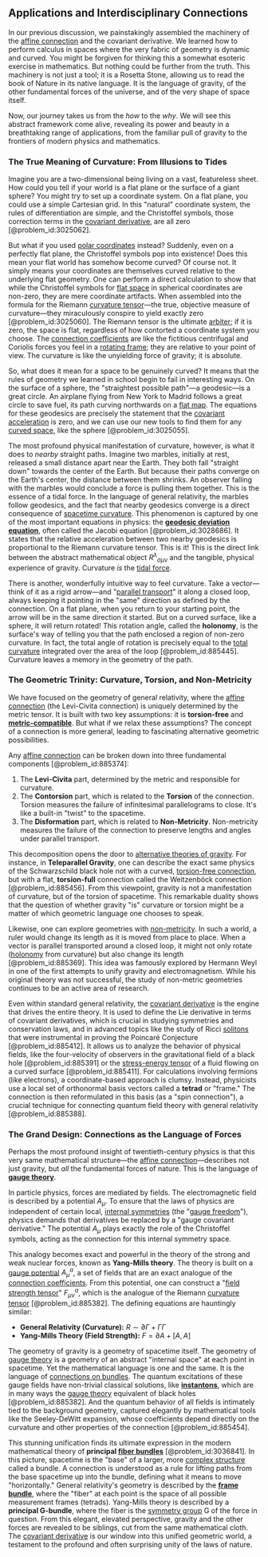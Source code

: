 ## Applications and Interdisciplinary Connections

In our previous discussion, we painstakingly assembled the machinery of the [affine connection](@article_id:159658) and the covariant derivative. We learned how to perform calculus in spaces where the very fabric of geometry is dynamic and curved. You might be forgiven for thinking this a somewhat esoteric exercise in mathematics. But nothing could be further from the truth. This machinery is not just a tool; it is a Rosetta Stone, allowing us to read the book of Nature in its native language. It is the language of gravity, of the other fundamental forces of the universe, and of the very shape of space itself.

Now, our journey takes us from the *how* to the *why*. We will see this abstract framework come alive, revealing its power and beauty in a breathtaking range of applications, from the familiar pull of gravity to the frontiers of modern physics and mathematics.

### The True Meaning of Curvature: From Illusions to Tides

Imagine you are a two-dimensional being living on a vast, featureless sheet. How could you tell if your world is a flat plane or the surface of a giant sphere? You might try to set up a coordinate system. On a flat plane, you could use a simple Cartesian grid. In this "natural" coordinate system, the rules of differentiation are simple, and the Christoffel symbols, those correction terms in the [covariant derivative](@article_id:151982), are all zero [@problem_id:3025062].

But what if you used [polar coordinates](@article_id:158931) instead? Suddenly, even on a perfectly flat plane, the Christoffel symbols pop into existence! Does this mean your flat world has somehow become curved? Of course not. It simply means your coordinates are themselves curved relative to the underlying flat geometry. One can perform a direct calculation to show that while the Christoffel symbols for [flat space](@article_id:204124) in spherical coordinates are non-zero, they are mere coordinate artifacts. When assembled into the formula for the Riemann [curvature tensor](@article_id:180889)—the true, objective measure of curvature—they miraculously conspire to yield exactly zero [@problem_id:3025060]. The Riemann tensor is the ultimate [arbiter](@article_id:172555); if it is zero, the space is flat, regardless of how contorted a coordinate system you choose. The [connection coefficients](@article_id:157124) are like the fictitious centrifugal and Coriolis forces you feel in a [rotating frame](@article_id:155143); they are relative to your point of view. The curvature is like the unyielding force of gravity; it is absolute.

So, what does it mean for a space to be genuinely curved? It means that the rules of geometry we learned in school begin to fail in interesting ways. On the surface of a sphere, the "straightest possible path"—a geodesic—is a great circle. An airplane flying from New York to Madrid follows a great circle to save fuel, its path curving northwards on a [flat map](@article_id:185690). The equations for these geodesics are precisely the statement that the [covariant acceleration](@article_id:173730) is zero, and we can use our new tools to find them for any [curved space](@article_id:157539), like the sphere [@problem_id:3025055].

The most profound physical manifestation of curvature, however, is what it does to *nearby* straight paths. Imagine two marbles, initially at rest, released a small distance apart near the Earth. They both fall "straight down" towards the center of the Earth. But because their paths converge on the Earth's center, the distance between them shrinks. An observer falling with the marbles would conclude a force is pulling them together. This is the essence of a tidal force. In the language of general relativity, the marbles follow geodesics, and the fact that nearby geodesics converge is a direct consequence of [spacetime curvature](@article_id:160597). This phenomenon is captured by one of the most important equations in physics: the **[geodesic deviation equation](@article_id:159552)**, often called the Jacobi equation [@problem_id:3028686]. It states that the relative acceleration between two nearby geodesics is proportional to the Riemann curvature tensor. This is it! This is the direct link between the abstract mathematical object $R^\lambda{}_{\sigma\mu\nu}$ and the tangible, physical experience of gravity. Curvature *is* the [tidal force](@article_id:195896).

There is another, wonderfully intuitive way to feel curvature. Take a vector—think of it as a rigid arrow—and "[parallel transport](@article_id:160177)" it along a closed loop, always keeping it pointing in the "same" direction as defined by the connection. On a flat plane, when you return to your starting point, the arrow will be in the same direction it started. But on a curved surface, like a sphere, it will return rotated! This rotation angle, called the **holonomy**, is the surface's way of telling you that the path enclosed a region of non-zero curvature. In fact, the total angle of rotation is precisely equal to the [total curvature](@article_id:157111) integrated over the area of the loop [@problem_id:885445]. Curvature leaves a memory in the geometry of the path.

### The Geometric Trinity: Curvature, Torsion, and Non-Metricity

We have focused on the geometry of general relativity, where the [affine connection](@article_id:159658) (the Levi-Civita connection) is uniquely determined by the metric tensor. It is built with two key assumptions: it is **torsion-free** and **[metric-compatible](@article_id:159761)**. But what if we relax these assumptions? The concept of a connection is more general, leading to fascinating alternative geometric possibilities.

Any [affine connection](@article_id:159658) can be broken down into three fundamental components [@problem_id:885374]:
1.  The **Levi-Civita** part, determined by the metric and responsible for curvature.
2.  The **Contorsion** part, which is related to the **Torsion** of the connection. Torsion measures the failure of infinitesimal parallelograms to close. It's like a built-in "twist" to the spacetime.
3.  The **Disformation** part, which is related to **Non-Metricity**. Non-metricity measures the failure of the connection to preserve lengths and angles under parallel transport.

This decomposition opens the door to [alternative theories of gravity](@article_id:158174). For instance, in **Teleparallel Gravity**, one can describe the exact same physics of the Schwarzschild black hole not with a curved, [torsion-free connection](@article_id:180843), but with a flat, **torsion-full** connection called the Weitzenböck connection [@problem_id:885456]. From this viewpoint, gravity is not a manifestation of curvature, but of the torsion of spacetime. This remarkable duality shows that the question of whether gravity "is" curvature or torsion might be a matter of which geometric language one chooses to speak.

Likewise, one can explore geometries with [non-metricity](@article_id:179828). In such a world, a ruler would change its length as it is moved from place to place. When a vector is parallel transported around a closed loop, it might not only rotate ([holonomy](@article_id:136557) from curvature) but also change its length [@problem_id:885369]. This idea was famously explored by Hermann Weyl in one of the first attempts to unify gravity and electromagnetism. While his original theory was not successful, the study of non-metric geometries continues to be an active area of research.

Even within standard general relativity, the [covariant derivative](@article_id:151982) is the engine that drives the entire theory. It is used to define the Lie derivative in terms of covariant derivatives, which is crucial in studying symmetries and conservation laws, and in advanced topics like the study of Ricci [solitons](@article_id:145162) that were instrumental in proving the Poincaré Conjecture [@problem_id:885412]. It allows us to analyze the behavior of physical fields, like the four-velocity of observers in the gravitational field of a black hole [@problem_id:885391] or the [stress-energy tensor](@article_id:146050) of a fluid flowing on a curved surface [@problem_id:885411]. For calculations involving fermions (like electrons), a coordinate-based approach is clumsy. Instead, physicists use a local set of orthonormal basis vectors called a **tetrad** or "frame." The connection is then reformulated in this basis (as a "spin connection"), a crucial technique for connecting quantum field theory with general relativity [@problem_id:885388].

### The Grand Design: Connections as the Language of Forces

Perhaps the most profound insight of twentieth-century physics is that this very same mathematical structure—the [affine connection](@article_id:159658)—describes not just gravity, but *all* the fundamental forces of nature. This is the language of **[gauge theory](@article_id:142498)**.

In particle physics, forces are mediated by fields. The electromagnetic field is described by a potential $A_\mu$. To ensure that the laws of physics are independent of certain local, [internal symmetries](@article_id:198850) (the "[gauge freedom](@article_id:159997)"), physics demands that derivatives be replaced by a "gauge covariant derivative." The potential $A_\mu$ plays exactly the role of the Christoffel symbols, acting as the connection for this internal symmetry space.

This analogy becomes exact and powerful in the theory of the strong and weak nuclear forces, known as **Yang-Mills theory**. The theory is built on a [gauge potential](@article_id:188491) $A_\mu^a$, a set of fields that are an exact analogue of the [connection coefficients](@article_id:157124). From this potential, one can construct a "[field strength tensor](@article_id:159252)" $F_{\mu\nu}^a$, which is the analogue of the Riemann [curvature tensor](@article_id:180889) [@problem_id:885382]. The defining equations are hauntingly similar:

-   **General Relativity (Curvature):** $R \sim \partial \Gamma + \Gamma \Gamma$
-   **Yang-Mills Theory (Field Strength):** $F = \partial A + [A, A]$

The geometry of gravity is a geometry of spacetime itself. The geometry of [gauge theory](@article_id:142498) is a geometry of an abstract "internal space" at each point in spacetime. Yet the mathematical language is one and the same. It is the language of [connections on bundles](@article_id:191383). The quantum excitations of these gauge fields have non-trivial classical solutions, like **[instantons](@article_id:152997)**, which are in many ways the [gauge theory](@article_id:142498) equivalent of black holes [@problem_id:885382]. And the quantum behavior of all fields is intimately tied to the background geometry, captured elegantly by mathematical tools like the Seeley-DeWitt expansion, whose coefficients depend directly on the curvature and other properties of the connection [@problem_id:885454].

This stunning unification finds its ultimate expression in the modern mathematical theory of **principal [fiber bundles](@article_id:154176)** [@problem_id:3036841]. In this picture, spacetime is the "base" of a larger, more [complex structure](@article_id:268634) called a bundle. A connection is understood as a rule for lifting paths from the base spacetime up into the bundle, defining what it means to move "horizontally." General relativity's geometry is described by the **[frame bundle](@article_id:187358)**, where the "fiber" at each point is the space of all possible measurement frames (tetrads). Yang-Mills theory is described by a **principal G-bundle**, where the fiber is the [symmetry group](@article_id:138068) G of the force in question. From this elegant, elevated perspective, gravity and the other forces are revealed to be siblings, cut from the same mathematical cloth. The [covariant derivative](@article_id:151982) is our window into this unified geometric world, a testament to the profound and often surprising unity of the laws of nature.